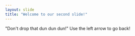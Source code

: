 ```yaml
---
layout: slide
title: "Welcome to our second slide!"
---
```

"Don't drop that dun dun dun!"
Use the left arrow to go back!
